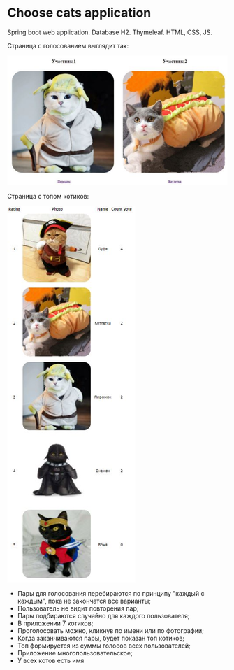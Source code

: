 # Choose cats application

Spring boot web application.
Database H2.
Thymeleaf.
HTML, CSS, JS.

Страница с голосованием выглядит так:

![Форма голосования](example1.JPG)

Страница с топом котиков:

![Топ котиков](example2.JPG)


- Пары для голосования перебираются по принципу "каждый с каждым", пока не закончатся все варианты;
- Пользователь не видит повторения пар;
- Пары подбираются случайно для каждого пользователя;
- В приложении 7 котиков;
- Проголосовать можно, кликнув по имени или по фотографии;
- Когда заканчиваются пары, будет показан топ котиков;
- Топ формируется из суммы голосов всех пользователей;
- Приложение многопользовательское;
- У всех котов есть имя